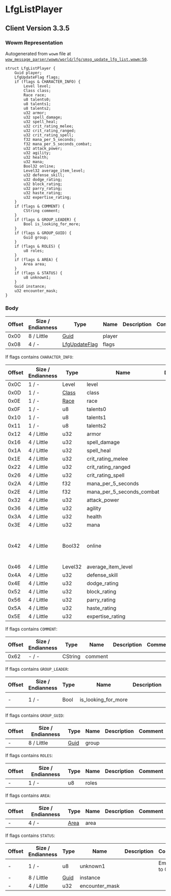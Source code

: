 # LfgListPlayer

## Client Version 3.3.5

### Wowm Representation

Autogenerated from `wowm` file at [`wow_message_parser/wowm/world/lfg/smsg_update_lfg_list.wowm:50`](https://github.com/gtker/wow_messages/tree/main/wow_message_parser/wowm/world/lfg/smsg_update_lfg_list.wowm#L50).
```rust,ignore
struct LfgListPlayer {
    Guid player;
    LfgUpdateFlag flags;
    if (flags & CHARACTER_INFO) {
        Level level;
        Class class;
        Race race;
        u8 talents0;
        u8 talents1;
        u8 talents2;
        u32 armor;
        u32 spell_damage;
        u32 spell_heal;
        u32 crit_rating_melee;
        u32 crit_rating_ranged;
        u32 crit_rating_spell;
        f32 mana_per_5_seconds;
        f32 mana_per_5_seconds_combat;
        u32 attack_power;
        u32 agility;
        u32 health;
        u32 mana;
        Bool32 online;
        Level32 average_item_level;
        u32 defense_skill;
        u32 dodge_rating;
        u32 block_rating;
        u32 parry_rating;
        u32 haste_rating;
        u32 expertise_rating;
    }
    if (flags & COMMENT) {
        CString comment;
    }
    if (flags & GROUP_LEADER) {
        Bool is_looking_for_more;
    }
    if (flags & GROUP_GUID) {
        Guid group;
    }
    if (flags & ROLES) {
        u8 roles;
    }
    if (flags & AREA) {
        Area area;
    }
    if (flags & STATUS) {
        u8 unknown1;
    }
    Guid instance;
    u32 encounter_mask;
}
```
### Body

| Offset | Size / Endianness | Type | Name | Description | Comment |
| ------ | ----------------- | ---- | ---- | ----------- | ------- |
| 0x00 | 8 / Little | [Guid](../spec/packed-guid.md) | player |  |  |
| 0x08 | 4 / - | [LfgUpdateFlag](lfgupdateflag.md) | flags |  |  |

If flags contains `CHARACTER_INFO`:

| Offset | Size / Endianness | Type | Name | Description | Comment |
| ------ | ----------------- | ---- | ---- | ----------- | ------- |
| 0x0C | 1 / - | Level | level |  |  |
| 0x0D | 1 / - | [Class](class.md) | class |  |  |
| 0x0E | 1 / - | [Race](race.md) | race |  |  |
| 0x0F | 1 / - | u8 | talents0 |  |  |
| 0x10 | 1 / - | u8 | talents1 |  |  |
| 0x11 | 1 / - | u8 | talents2 |  |  |
| 0x12 | 4 / Little | u32 | armor |  |  |
| 0x16 | 4 / Little | u32 | spell_damage |  |  |
| 0x1A | 4 / Little | u32 | spell_heal |  |  |
| 0x1E | 4 / Little | u32 | crit_rating_melee |  |  |
| 0x22 | 4 / Little | u32 | crit_rating_ranged |  |  |
| 0x26 | 4 / Little | u32 | crit_rating_spell |  |  |
| 0x2A | 4 / Little | f32 | mana_per_5_seconds |  |  |
| 0x2E | 4 / Little | f32 | mana_per_5_seconds_combat |  |  |
| 0x32 | 4 / Little | u32 | attack_power |  |  |
| 0x36 | 4 / Little | u32 | agility |  |  |
| 0x3A | 4 / Little | u32 | health |  |  |
| 0x3E | 4 / Little | u32 | mana |  |  |
| 0x42 | 4 / Little | Bool32 | online |  | azerothcore: talentpoints, used as online/offline marker :D |
| 0x46 | 4 / Little | Level32 | average_item_level |  |  |
| 0x4A | 4 / Little | u32 | defense_skill |  |  |
| 0x4E | 4 / Little | u32 | dodge_rating |  |  |
| 0x52 | 4 / Little | u32 | block_rating |  |  |
| 0x56 | 4 / Little | u32 | parry_rating |  |  |
| 0x5A | 4 / Little | u32 | haste_rating |  |  |
| 0x5E | 4 / Little | u32 | expertise_rating |  |  |

If flags contains `COMMENT`:

| Offset | Size / Endianness | Type | Name | Description | Comment |
| ------ | ----------------- | ---- | ---- | ----------- | ------- |
| 0x62 | - / - | CString | comment |  |  |

If flags contains `GROUP_LEADER`:

| Offset | Size / Endianness | Type | Name | Description | Comment |
| ------ | ----------------- | ---- | ---- | ----------- | ------- |
| - | 1 / - | Bool | is_looking_for_more |  | emu sets to true. |

If flags contains `GROUP_GUID`:

| Offset | Size / Endianness | Type | Name | Description | Comment |
| ------ | ----------------- | ---- | ---- | ----------- | ------- |
| - | 8 / Little | [Guid](../spec/packed-guid.md) | group |  |  |

If flags contains `ROLES`:

| Offset | Size / Endianness | Type | Name | Description | Comment |
| ------ | ----------------- | ---- | ---- | ----------- | ------- |
| - | 1 / - | u8 | roles |  |  |

If flags contains `AREA`:

| Offset | Size / Endianness | Type | Name | Description | Comment |
| ------ | ----------------- | ---- | ---- | ----------- | ------- |
| - | 4 / - | [Area](area.md) | area |  |  |

If flags contains `STATUS`:

| Offset | Size / Endianness | Type | Name | Description | Comment |
| ------ | ----------------- | ---- | ---- | ----------- | ------- |
| - | 1 / - | u8 | unknown1 |  | Emus set to 0. |
| - | 8 / Little | [Guid](../spec/packed-guid.md) | instance |  |  |
| - | 4 / Little | u32 | encounter_mask |  |  |

